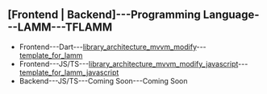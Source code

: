 ## [Frontend | Backend]---Programming Language---LAMM---TFLAMM

- Frontend---Dart---[library_architecture_mvvm_modify](https://github.com/antonpichka/library_architecture_mvvm_modify)---[template_for_lamm](https://github.com/antonpichka/template_for_lamm)
- Frontend---JS/TS---[library_architecture_mvvm_modify_javascript](https://github.com/antonpichka/library_architecture_mvvm_modify_javascript)---[template_for_lamm_javascript](https://github.com/antonpichka/template_for_lamm_javascript)
- Backend---JS/TS---Coming Soon---Coming Soon
